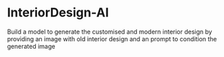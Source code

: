 # InteriorDesign-AI
Build a model to generate the customised and modern interior design by providing an image with old interior design and an prompt to condition the generated image 
